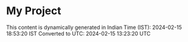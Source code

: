 # My Project

This content is dynamically generated in Indian Time (IST): 2024-02-15 18:53:20 IST
Converted to UTC: 2024-02-15 13:23:20 UTC
